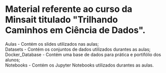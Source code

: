 # Material referente ao curso da Minsait titulado "Trilhando Caminhos em Ciência de Dados".

Aulas - Contém os slides utilizados nas aulas;<br>
Datasets - Contém os conjuntos de dados utilizados durantes as aulas;<br>
Docker_Database - Contém uma base de dados para prática e portifólio dos alunos;<br>
Notebooks - Contém os Jupyter Notebooks utilizados durantes as aulas.